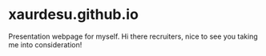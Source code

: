 # xaurdesu.github.io
Presentation webpage for myself.
Hi there recruiters, nice to see you taking me into consideration!